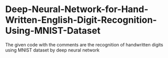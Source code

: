 # Deep-Neural-Network-for-Hand-Written-English-Digit-Recognition-Using-MNIST-Dataset
The given code with the comments are the recognition of handwritten digits using MNIST dataset by deep neural network
